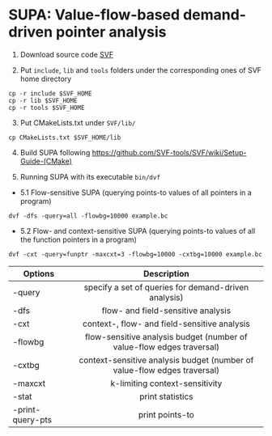 # SUPA: Value-flow-based demand-driven pointer analysis

1. Download source code [SVF](https://github.com/SVF-tools/SVF)

2. Put `include`, `lib` and `tools` folders under the corresponding ones of SVF home directory
```
cp -r include $SVF_HOME
cp -r lib $SVF_HOME
cp -r tools $SVF_HOME
```
3. Put CMakeLists.txt under `SVF/lib/`
```
cp CMakeLists.txt $SVF_HOME/lib
```
4. Build SUPA following https://github.com/SVF-tools/SVF/wiki/Setup-Guide-(CMake)

5. Running SUPA with its executable `bin/dvf`

* 5.1 Flow-sensitive SUPA (querying points-to values of all pointers in a program)
```
dvf -dfs -query=all -flowbg=10000 example.bc
```
* 5.2 Flow- and context-sensitive SUPA (querying points-to values of all the function pointers in a program)
```
dvf -cxt -query=funptr -maxcxt=3 -flowbg=10000 -cxtbg=10000 example.bc
```

| Options       | Description           | 
| ------------- |:-------------:|
|-query | specify a set of queries for demand-driven analysis)|
|-dfs | flow- and field-sensitive analysis |
|-cxt | context-, flow- and field-sensitive analysis|
|-flowbg | flow-sensitive analysis budget (number of value-flow edges traversal)|
|-cxtbg | context-sensitive analysis budget (number of value-flow edges traversal)|
|-maxcxt | k-limiting context-sensitivity|
|-stat | print statistics|
|-print-query-pts | print points-to|
